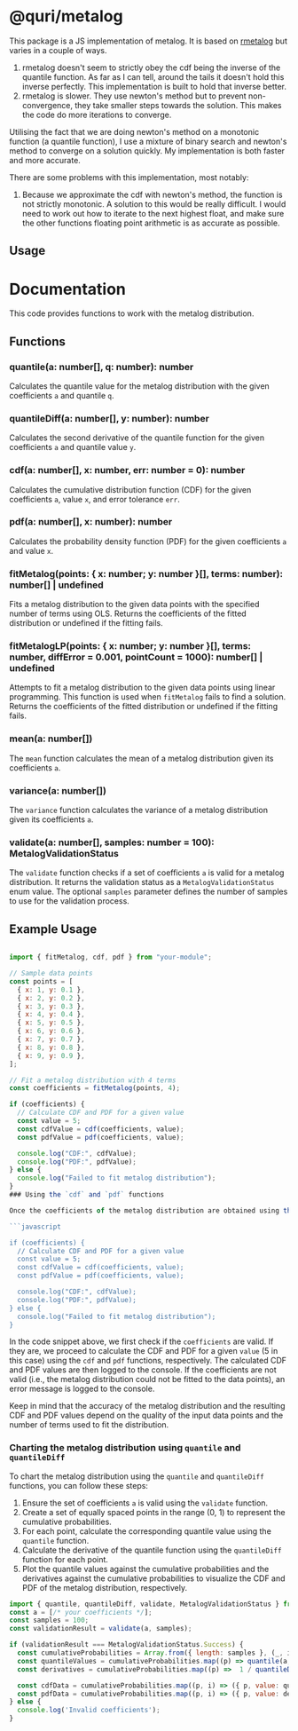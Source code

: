 # @quri/metalog
This package is a JS implementation of metalog. It is based on [rmetalog](https://github.com/isaacfab/rmetalog) but varies in a couple of ways.

1. rmetalog doesn't seem to strictly obey the cdf being the inverse of the quantile function. As far as I can tell, around the tails it doesn't hold this
inverse perfectly. This implementation is built to hold that inverse better.
2. rmetalog is slower. They use newton's method but to prevent non-convergence, they take smaller steps towards the solution. This makes the code do more
iterations to converge.

Utilising the fact that we are doing newton's method on a monotonic function (a quantile function), I use a mixture of binary search and newton's 
method to converge on a solution quickly. My implementation is both faster and more accurate.

There are some problems with this implementation, most notably:
1. Because we approximate the cdf with newton's method, the function is not strictly monotonic. A solution to this would be really difficult. I would need
to work out how to iterate to the next highest float, and make sure the other functions floating point arithmetic is as accurate as possible.


## Usage
# Documentation

This code provides functions to work with the metalog distribution.
## Functions
### quantile(a: number[], q: number): number

Calculates the quantile value for the metalog distribution with the given coefficients `a` and quantile `q`.
### quantileDiff(a: number[], y: number): number

Calculates the second derivative of the quantile function for the given coefficients `a` and quantile value `y`.
### cdf(a: number[], x: number, err: number = 0): number

Calculates the cumulative distribution function (CDF) for the given coefficients `a`, value `x`, and error tolerance `err`.
### pdf(a: number[], x: number): number

Calculates the probability density function (PDF) for the given coefficients `a` and value `x`.
### fitMetalog(points: { x: number; y: number }[], terms: number): number[] | undefined

Fits a metalog distribution to the given data points with the specified number of terms using OLS. Returns the coefficients of the fitted distribution or undefined if the fitting fails.
### fitMetalogLP(points: { x: number; y: number }[], terms: number, diffError = 0.001, pointCount = 1000): number[] | undefined

Attempts to fit a metalog distribution to the given data points using linear programming. This function is used when `fitMetalog` fails to find a solution. Returns the coefficients of the fitted distribution or undefined if the fitting fails.

### mean(a: number[])

The `mean` function calculates the mean of a metalog distribution given its coefficients `a`.

### variance(a: number[])

The `variance` function calculates the variance of a metalog distribution given its coefficients `a`.

### validate(a: number[], samples: number = 100): MetalogValidationStatus

The `validate` function checks if a set of coefficients `a` is valid for a metalog distribution. It returns the validation status as a `MetalogValidationStatus` enum value. The optional `samples` parameter defines the number of samples to use for the validation process.

## Example Usage

```javascript

import { fitMetalog, cdf, pdf } from "your-module";

// Sample data points
const points = [
  { x: 1, y: 0.1 },
  { x: 2, y: 0.2 },
  { x: 3, y: 0.3 },
  { x: 4, y: 0.4 },
  { x: 5, y: 0.5 },
  { x: 6, y: 0.6 },
  { x: 7, y: 0.7 },
  { x: 8, y: 0.8 },
  { x: 9, y: 0.9 },
];

// Fit a metalog distribution with 4 terms
const coefficients = fitMetalog(points, 4);

if (coefficients) {
  // Calculate CDF and PDF for a given value
  const value = 5;
  const cdfValue = cdf(coefficients, value);
  const pdfValue = pdf(coefficients, value);

  console.log("CDF:", cdfValue);
  console.log("PDF:", pdfValue);
} else {
  console.log("Failed to fit metalog distribution");
}
### Using the `cdf` and `pdf` functions

Once the coefficients of the metalog distribution are obtained using the `fitMetalog` function, we can use the `cdf` and `pdf` functions to calculate the cumulative distribution function (CDF) and the probability density function (PDF), respectively, for a given value.

```javascript

if (coefficients) {
  // Calculate CDF and PDF for a given value
  const value = 5;
  const cdfValue = cdf(coefficients, value);
  const pdfValue = pdf(coefficients, value);

  console.log("CDF:", cdfValue);
  console.log("PDF:", pdfValue);
} else {
  console.log("Failed to fit metalog distribution");
}
```



In the code snippet above, we first check if the `coefficients` are valid. If they are, we proceed to calculate the CDF and PDF for a given `value` (5 in this case) using the `cdf` and `pdf` functions, respectively. The calculated CDF and PDF values are then logged to the console. If the coefficients are not valid (i.e., the metalog distribution could not be fitted to the data points), an error message is logged to the console.

Keep in mind that the accuracy of the metalog distribution and the resulting CDF and PDF values depend on the quality of the input data points and the number of terms used to fit the distribution.

### Charting the metalog distribution using `quantile` and `quantileDiff`

To chart the metalog distribution using the `quantile` and `quantileDiff` functions, you can follow these steps:

1.  Ensure the set of coefficients `a` is valid using the `validate` function.
2.  Create a set of equally spaced points in the range (0, 1) to represent the cumulative probabilities.
3.  For each point, calculate the corresponding quantile value using the `quantile` function.
4.  Calculate the derivative of the quantile function using the `quantileDiff` function for each point.
5.  Plot the quantile values against the cumulative probabilities and the derivatives against the cumulative probabilities to visualize the CDF and PDF of the metalog distribution, respectively.
```javascript
import { quantile, quantileDiff, validate, MetalogValidationStatus } from './metalog';
const a = [/* your coefficients */];
const samples = 100;
const validationResult = validate(a, samples);

if (validationResult === MetalogValidationStatus.Success) {
  const cumulativeProbabilities = Array.from({ length: samples }, (_, i) => i / (samples + 1) + 1 / (2 * samples));
  const quantileValues = cumulativeProbabilities.map((p) => quantile(a, p));
  const derivatives = cumulativeProbabilities.map((p) =>  1 / quantileDiff(a, p));

  const cdfData = cumulativeProbabilities.map((p, i) => ({ p, value: quantileValues[i] }));
  const pdfData = cumulativeProbabilities.map((p, i) => ({ p, value: derivatives[i] }));
} else {
  console.log('Invalid coefficients');
}
```
